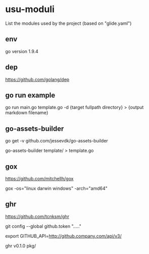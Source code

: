 # usu-moduli
List the modules used by the project (based on "glide.yaml")

## env

go version 1.9.4

## dep

https://github.com/golang/dep

## go run example

go run main.go template.go -d {target fullpath directory} > {output markdown filename}

## go-assets-builder

go get -v github.com/jessevdk/go-assets-builder

go-assets-builder template/ > template.go

## gox

https://github.com/mitchellh/gox

gox -os="linux darwin windows" -arch="amd64"

## ghr

https://github.com/tcnksm/ghr

git config --global github.token "....."

export GITHUB_API=http://github.company.com/api/v3/

ghr v0.1.0 pkg/
